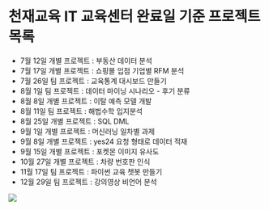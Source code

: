 # 천재교육 IT 교육센터 완료일 기준 프로젝트 목록
- 7월 12일 개별 프로젝트 : 부동산 데이터 분석
- 7월 17일 개별 프로젝트 : 쇼핑몰 입점 기업별 RFM 분석
- 7월 26일 팀 프로젝트 : 교육통계 대시보드 만들기
- 8월 1일 팀 프로젝트 : 데이터 마이닝 시나리오 - 후기 분류
- 8월 8일 개별 프로젝트 : 이탈 예측 모델 개발
- 8월 11일 팀 프로젝트 : 해법수학 입지분석
- 8월 25일 개별 프로젝트 : SQL DML
- 9월 1일 개별 프로젝트 : 머신러닝 일차별 과제
- 9월 8일 개별 프로젝트 : yes24 요청 형태로 데이터 적재
- 9월 15일 개별 프로젝트 : 포켓몬 이미지 유사도
- 10월 27일 개별 프로젝트 : 차량 번호판 인식
- 11월 17일 팀 프로젝트 : 파이썬 교육 챗봇 만들기
- 12월 29일 팀 프로젝트 : 강의영상 비언어 분석

<img src="https://img.shields.io/badge/Python-3766AB?style=flat-square&logo=Python&logoColor=white"/>&nbsp;
